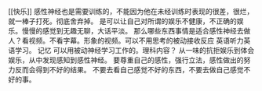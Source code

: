 [[快乐]]
感性神经也是需要训练的，不能因为他在未经训练时表现的很差，很烂，就一棒子打死。彻底舍弃掉。
是可以让自己对所谓的娱乐不健康，不正确的娱乐。慢慢的感觉到无趣无聊，大话平淡。
那么哪些东西事情是适合感性神经去做人？看视频。不看字幕。形象的视频。可以不用思考的被动接收反应
英语听力英语学习。
记忆
可以用被动神经学习工作的。理科内容？
从一味的抗拒娱乐到体会娱乐，从中发现感知到感性神经。
要尊重自己的感性，强行立法，感性做出的努力反而会得到不好的结果。
	不要去看自己感觉不好的东西，不要去做自己感觉不好的事。
